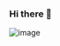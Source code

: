 ### Hi there 👋

![image](https://github.com/prady0t/prady0t/assets/99216956/15835f23-01b6-4352-90e9-3cb5549bd8b4)


<!--
**prady0t/prady0t** is a ✨ _special_ ✨ repository because its `README.md` (this file) appears on your GitHub profile.

Here are some ideas to get you started:

- 🔭 I’m currently working on ...
- 🌱 I’m currently learning ...
- 👯 I’m looking to collaborate on ...
- 🤔 I’m looking for help with ...
- 💬 Ask me about ...
- 📫 How to reach me: ...
- 😄 Pronouns: ...
- ⚡ Fun fact: ...
-->

